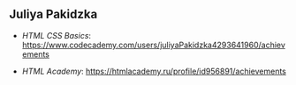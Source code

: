 
## Juliya Pakidzka

* *HTML CSS Basics*: https://www.codecademy.com/users/juliyaPakidzka4293641960/achievements

* *HTML Academy*: https://htmlacademy.ru/profile/id956891/achievements